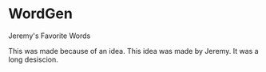 WordGen
=======

Jeremy's Favorite Words

This was made because of an idea.
This idea was made by Jeremy.
It was a long desiscion.

